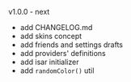 v1.0.0 - next

* add CHANGELOG.md
* add skins concept
* add friends and settings drafts
* add providers' definitions
* add isar initializer
* add `randomColor()` util
